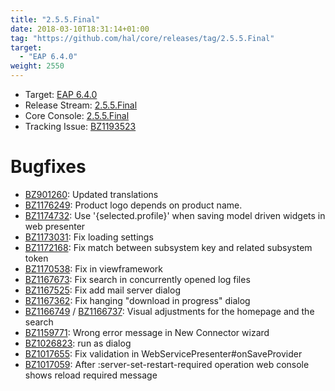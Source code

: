 ```yaml
---
title: "2.5.5.Final"
date: 2018-03-10T18:31:14+01:00
tag: "https://github.com/hal/core/releases/tag/2.5.5.Final"
target: 
  - "EAP 6.4.0"
weight: 2550
---
```

- Target: [EAP 6.4.0](https://access.redhat.com/documentation/en-us/red_hat_jboss_enterprise_application_platform/6.4/html/6.4.0_release_notes/)
- Release Stream: [2.5.5.Final](https://github.com/hal/release-stream/releases/tag/2.5.5.Final) 
- Core Console: [2.5.5.Final](https://github.com/hal/core/releases/tag/2.5.5.Final)
- Tracking Issue: [BZ1193523](https://bugzilla.redhat.com/show_bug.cgi?id=1193523)

# Bugfixes

- [BZ901260](https://bugzilla.redhat.com/show_bug.cgi?id=901260): Updated translations
- [BZ1176249](https://bugzilla.redhat.com/show_bug.cgi?id=1176249): Product logo depends on product name.
- [BZ1174732](https://bugzilla.redhat.com/show_bug.cgi?id=1174732): Use '{selected.profile}' when saving model driven widgets in web presenter
- [BZ1173031](https://bugzilla.redhat.com/show_bug.cgi?id=1173031): Fix loading settings
- [BZ1172168](https://bugzilla.redhat.com/show_bug.cgi?id=1172168): Fix match between subsystem key and related subsystem token
- [BZ1170538](https://bugzilla.redhat.com/show_bug.cgi?id=1170538): Fix in viewframework
- [BZ1167673](https://bugzilla.redhat.com/show_bug.cgi?id=1167673): Fix search in concurrently opened log files
- [BZ1167525](https://bugzilla.redhat.com/show_bug.cgi?id=1167525): Fix add mail server dialog
- [BZ1167362](https://bugzilla.redhat.com/show_bug.cgi?id=1167362): Fix hanging "download in progress" dialog
- [BZ1166749](https://bugzilla.redhat.com/show_bug.cgi?id=1166749) / [BZ1166737](https://bugzilla.redhat.com/show_bug.cgi?id=1166737): Visual adjustments for the homepage and the search
- [BZ1159771](https://bugzilla.redhat.com/show_bug.cgi?id=1159771): Wrong error message in New Connector wizard
- [BZ1026823](https://bugzilla.redhat.com/show_bug.cgi?id=1026823): run as dialog
- [BZ1017655](https://bugzilla.redhat.com/show_bug.cgi?id=1017655): Fix validation in WebServicePresenter#onSaveProvider
- [BZ1017059](https://bugzilla.redhat.com/show_bug.cgi?id=1017059): After :server-set-restart-required operation web console shows reload required message
